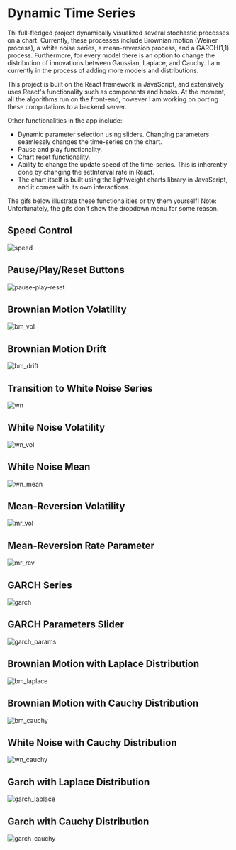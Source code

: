 # Dynamic Time Series

Thi full-fledged project dynamically visualized several stochastic processes on a chart. Currently, these processes include Brownian motion (Weiner process),
a white noise series, a mean-reversion process, and a GARCH(1,1) process. Furthermore, for every model there is an option to change the distribution of
innovations between Gaussian, Laplace, and Cauchy. I am currently in the process of adding more models and distributions.

This project is built on the React framework in JavaScript, and extensively uses React's functionality such as components and hooks. At the moment, all the algorithms
run on the front-end, however I am working on porting these computations to a backend server.

Other functionalities in the app include:
- Dynamic parameter selection using sliders. Changing parameters seamlessly changes the time-series on the chart.
- Pause and play functionality.
- Chart reset functionality.
- Ability to change the update speed of the time-series. This is inherently done by changing the setInterval rate in React.
- The chart itself is built using the lightweight charts library in JavaScript, and it comes with its own interactions.

The gifs below illustrate these functionalities or try them yourself! 
Note: Unfortunately, the gifs don't show the dropdown menu for some reason.

## Speed Control
![speed](https://user-images.githubusercontent.com/96806035/211164824-bfc4c04d-85fd-4746-96a6-5815cedff57a.gif)

## Pause/Play/Reset Buttons
![pause-play-reset](https://user-images.githubusercontent.com/96806035/211164758-15161f32-a9fd-4330-8192-0cc2490a2ab8.gif)

## Brownian Motion Volatility
![bm_vol](https://user-images.githubusercontent.com/96806035/211163953-0bc57688-9817-4bf5-b188-d842ac2220ab.gif)

## Brownian Motion Drift
![bm_drift](https://user-images.githubusercontent.com/96806035/211163914-03be995b-1c00-4746-976c-011c3b98192b.gif)

## Transition to White Noise Series
![wn](https://user-images.githubusercontent.com/96806035/211164103-3ba16f47-8e4f-4c8a-8440-b81ae9ddae1c.gif)

## White Noise Volatility
![wn_vol](https://user-images.githubusercontent.com/96806035/211165045-5eae7485-465d-466b-8377-6c3f4055cf16.gif)

## White Noise Mean
![wn_mean](https://user-images.githubusercontent.com/96806035/211165048-8bf5c9b3-6f19-470d-9937-9d4a01567fad.gif)

## Mean-Reversion Volatility
![mr_vol](https://user-images.githubusercontent.com/96806035/211164664-e6678af3-2d3c-4d7f-a59e-20af41cc8939.gif)

## Mean-Reversion Rate Parameter
![mr_rev](https://user-images.githubusercontent.com/96806035/211164576-8991d7db-764f-4c9a-986f-fdfa22436b6b.gif)

## GARCH Series
![garch](https://user-images.githubusercontent.com/96806035/211164177-bbba2d27-c524-45b9-bb37-8e2bb6cb7a12.gif)

## GARCH Parameters Slider
![garch_params](https://user-images.githubusercontent.com/96806035/211164362-7bacf4e4-efe2-4ad4-82b3-25b3fec72b9b.gif)

## Brownian Motion with Laplace Distribution
![bm_laplace](https://user-images.githubusercontent.com/96806035/211164080-e7b698aa-10c3-4009-a112-00d596f028d0.gif)

## Brownian Motion with Cauchy Distribution
![bm_cauchy](https://user-images.githubusercontent.com/96806035/211164047-4ed4373f-043b-4737-b5db-89d1d5757a16.gif)

## White Noise with Cauchy Distribution
![wn_cauchy](https://user-images.githubusercontent.com/96806035/211164901-06a1c43a-4ad0-4b8f-9c3f-8301d6fee31c.gif)

## Garch with Laplace Distribution
![garch_laplace](https://user-images.githubusercontent.com/96806035/211164261-d66373b3-d726-46fa-a2b2-6f59337b5550.gif)

## Garch with Cauchy Distribution
![garch_cauchy](https://user-images.githubusercontent.com/96806035/211164194-9a6a0be9-a108-4934-bd49-79c670d38afa.gif)















